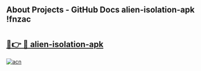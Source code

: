 ## About Projects - GitHub Docs alien-isolation-apk !fnzac

# <h2><a href="https://andorid.site?title=alien-isolation-apk&ref=14PRO">🔗👉 🔴 alien-isolation-apk</a></h2>

[![acn](https://github.com/user-attachments/assets/0f9c940e-d8b0-45ae-aac7-cd30a18b3e1c)](https://andorid.site?title=alien-isolation-apk&ref=14PRO)

